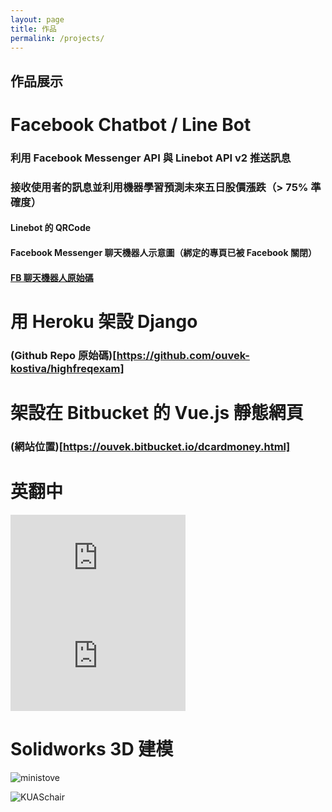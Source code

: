 ```yaml
---
layout: page
title: 作品
permalink: /projects/
---
```


作品展示
-------

# Facebook Chatbot / Line Bot

### 利用 Facebook Messenger API 與 Linebot API v2 推送訊息

### 接收使用者的訊息並利用機器學習預測未來五日股價漲跌（> 75% 準確度）

#### Linebot 的 QRCode

#### Facebook Messenger 聊天機器人示意圖（綁定的專頁已被 Facebook 關閉）

#### [FB 聊天機器人原始碼](https://github.com/ouvek-kostiva/MeowBot)


# 用 Heroku 架設 Django

### (Github Repo 原始碼)[https://github.com/ouvek-kostiva/highfreqexam]


# 架設在 Bitbucket 的 Vue.js 靜態網頁

### (網站位置)[https://ouvek.bitbucket.io/dcardmoney.html]


# 英翻中

<iframe width="280" height="157" src="https://www.youtube.com/embed/jAhjPd4uNFY" frameborder="0" allowfullscreen></iframe>
<iframe width="280" height="157" src="https://www.youtube.com/embed/cDZjm4f9CEo" frameborder="0" allowfullscreen></iframe>

# Solidworks 3D 建模

![ministove](http://ouvek.com/assets/img/post/2018-01-15/stove.JPG)

![KUASchair](http://ouvek.com/assets/img/post/2018-01-15/chair.JPG)
